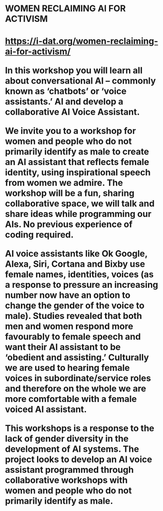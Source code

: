 <h1>WOMEN RECLAIMING AI FOR ACTIVISM<h1>

https://i-dat.org/women-reclaiming-ai-for-activism/

In this workshop you will learn all about conversational AI – commonly known as ‘chatbots’ or ‘voice assistants.’ 
AI and develop a collaborative AI Voice Assistant.

We invite you to a workshop for women and people who do not primarily identify as male to create an AI assistant 
that reflects female identity, using inspirational speech from women we admire. The workshop will be a fun, sharing 
collaborative space, we will talk and share ideas while programming our AIs. No previous experience of coding required.

AI voice assistants like Ok Google, Alexa, Siri, Cortana and Bixby use female names, identities, voices (as a response 
to pressure an increasing number now have an option to change the gender of the voice to male). Studies revealed that 
both men and women respond more favourably to female speech and want their AI assistant to be ‘obedient and assisting.’ 
Culturally we are used to hearing female voices in subordinate/service roles and therefore on the whole we are more 
comfortable with a female voiced AI assistant.

This workshops is a response to the lack of gender diversity in the development of AI systems. The project looks to 
develop an AI voice assistant programmed through collaborative workshops with women and people who do not primarily 
identify as male.
